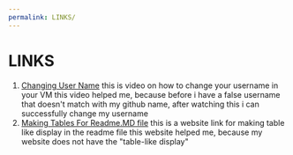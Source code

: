 ```yaml
---
permalink: LINKS/
---
```


# LINKS
1. [Changing User Name](https://www.youtube.com/watch?v=ee2yz41L_3w)
   this is video on how to change your username in your VM
   this video helped me, because before i have a false username that doesn't match with my github name, after watching this i can successfully change my username
2. [Making Tables For Readme.MD file](https://www.thecodebuzz.com/display-table-readme-md-file-git-github-markup-format-table/#google_vignette)
   this is a website link for making table like display in the readme file
   this website helped me, because my website does not have the "table-like display"
